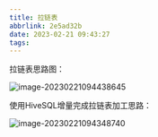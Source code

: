 ```yaml
---
title: 拉链表
abbrlink: 2e5ad32b
date: 2023-02-21 09:43:27
tags:
---
```




拉链表思路图：



![image-20230221094438645](https://hoey-images.oss-cn-hangzhou.aliyuncs.com/img/image-20230221094438645.png)



使用HiveSQL增量完成拉链表加工思路：

![image-20230221094348740](https://hoey-images.oss-cn-hangzhou.aliyuncs.com/img/image-20230221094348740.png)
